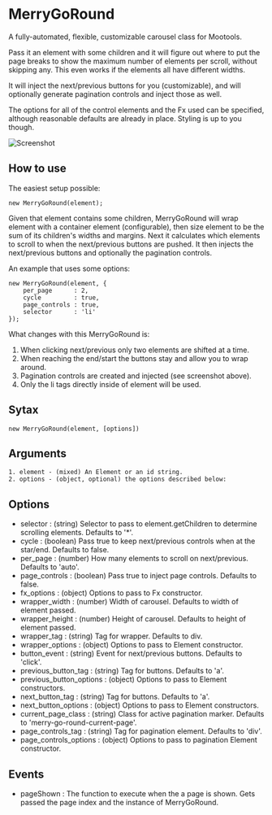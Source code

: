 MerryGoRound
============

A fully-automated, flexible, customizable carousel class for Mootools. 

Pass it an element with some children and it will figure out where to put the page breaks
to show the maximum number of elements per scroll, without skipping any. This even works
if the elements all have different widths.

It will inject the next/previous buttons for you (customizable), and will 
optionally generate pagination controls and inject those as well.

The options for all of the control elements and the Fx used can be specified, 
although reasonable defaults are already in place. Styling is up to you though.

![Screenshot](http://idisk.me.com/iancollins/Public/Pictures/Skitch/Barack_Obama_-_Powerset-20091013-124144.png)

How to use
----------

The easiest setup possible:

	new MerryGoRound(element);

Given that element contains some children, MerryGoRound will wrap element with a 
container element (configurable), then size element to be the sum of its children's 
widths and margins. Next it calculates which elements to scroll to when the next/previous
buttons are pushed. It then injects the next/previous buttons and optionally the 
pagination controls. 

An example that uses some options:

	new MerryGoRound(element, {
		per_page      : 2, 
		cycle         : true,
		page_controls : true,
		selector      : 'li'
	});
	
What changes with this MerryGoRound is:

1. When clicking next/previous only two elements are shifted at a time.
2. When reaching the end/start the buttons stay and allow you to wrap around.
3. Pagination controls are created and injected (see screenshot above).
4. Only the li tags directly inside of element will be used.

Sytax
-----

	new MerryGoRound(element, [options])
	
Arguments
---------

	1. element - (mixed) An Element or an id string.
	2. options - (object, optional) the options described below:
	
Options
-------

* selector        : (string) Selector to pass to element.getChildren to determine scrolling elements. Defaults to '*'.
* cycle           : (boolean) Pass true to keep next/previous controls when at the star/end. Defaults to false.
* per_page        : (number) How many elements to scroll on next/previous. Defaults to 'auto'.
* page_controls   : (boolean) Pass true to inject page controls. Defaults to false.
* fx_options      : (object) Options to pass to Fx constructor.
* wrapper_width   : (number) Width of carousel. Defaults to width of element passed.
* wrapper_height  : (number) Height of carousel. Defaults to height of element passed.
* wrapper_tag     : (string) Tag for wrapper. Defaults to div.
* wrapper_options : (object) Options to pass to Element constructor.
* button_event    : (string) Event for next/previous buttons. Defaults to 'click'.
* previous_button\_tag     : (string) Tag for buttons. Defaults to 'a'.
* previous_button\_options : (object) Options to pass to Element constructors.
* next_button\_tag         : (string) Tag for buttons. Defaults to 'a'.
* next_button\_options     : (object) Options to pass to Element constructors.
* current_page\_class : (string) Class for active pagination marker. Defaults to 'merry-go-round-current-page'.
* page_controls\_tag     : (string) Tag for pagination element. Defaults to 'div'.
* page_controls\_options : (object) Options to pass to pagination Element constructor.

Events
------

* pageShown : The function to execute when the a page is shown. Gets passed the page index and the instance of MerryGoRound.